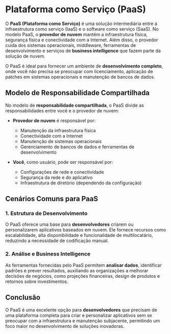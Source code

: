 # Plataforma como Serviço (PaaS)

O **PaaS (Plataforma como Serviço)** é uma solução intermediária entre a infraestrutura como serviço (IaaS) e o software como serviço (SaaS). No modelo PaaS, o **provedor de nuvem** mantém a infraestrutura física, segurança física e conectividade com a Internet. Além disso, o provedor cuida dos sistemas operacionais, middleware, ferramentas de desenvolvimento e serviços de **business intelligence** que fazem parte da solução de nuvem.

O PaaS é ideal para fornecer um ambiente de **desenvolvimento completo**, onde você não precisa se preocupar com licenciamento, aplicação de patches em sistemas operacionais e manutenção de bancos de dados.

## Modelo de Responsabilidade Compartilhada

No modelo de **responsabilidade compartilhada**, o PaaS divide as responsabilidades entre você e o provedor de nuvem:

- **Provedor de nuvem** é responsável por:
  - Manutenção da infraestrutura física
  - Conectividade com a Internet
  - Manutenção de sistemas operacionais
  - Gerenciamento de bancos de dados e ferramentas de desenvolvimento

- **Você**, como usuário, pode ser responsável por:
  - Configurações de rede e conectividade
  - Segurança da rede e do aplicativo
  - Infraestrutura de diretório (dependendo da configuração)

## Cenários Comuns para PaaS

### 1. **Estrutura de Desenvolvimento**
O PaaS oferece uma base para **desenvolvedores** criarem ou personalizarem aplicativos baseados em nuvem. Ele fornece recursos como escalabilidade, alta disponibilidade e funcionalidade de multilocatário, reduzindo a necessidade de codificação manual.

### 2. **Análise e Business Intelligence**
As ferramentas fornecidas pelo PaaS permitem **analisar dados**, identificar padrões e prever resultados, auxiliando as organizações a melhorar decisões de negócios, como projeções financeiras, design de produtos e retornos sobre investimentos.

## Conclusão
O PaaS é uma excelente opção para **desenvolvedores** que precisam de uma plataforma completa para criar e personalizar aplicativos sem se preocupar com a infraestrutura e manutenção subjacente, permitindo um foco maior no desenvolvimento de soluções inovadoras.
